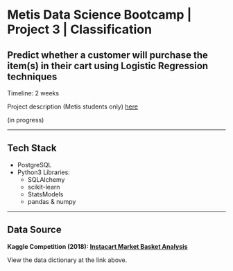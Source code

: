 # Metis Data Science Bootcamp | Project 3 | Classification

## Predict whether a customer will purchase the item(s) in their cart using Logistic Regression techniques

Timeline: 2 weeks

Project description (Metis students only) [here](https://github.com/thisismetis/onl_ds5/blob/main/curriculum/project-03/project-03-introduction/project_03.md)

(in progress)

___
## Tech Stack

- PostgreSQL
- Python3 Libraries:
    - SQLAlchemy
    - scikit-learn
    - StatsModels
    - pandas & numpy
___
## Data Source

**Kaggle Competition (2018): [Instacart Market Basket Analysis](https://www.kaggle.com/c/instacart-market-basket-analysis/data)**

View the data dictionary at the link above.
